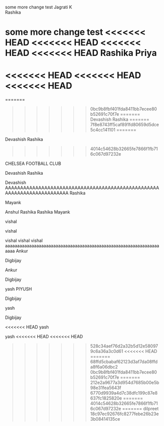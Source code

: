 some more change
test
Jagrati K  
Rashika


some more change
test
<<<<<<< HEAD
<<<<<<< HEAD
<<<<<<< HEAD
<<<<<<< HEAD
Rashika
Priya
=======
<<<<<<< HEAD
<<<<<<< HEAD
<<<<<<< HEAD
=======
=======
>>>>>>> 0bc9b8fbf401fda8411bb7ecee80b52691c70f7e
=======
Devashish
Rashika
=======
>>>>>>> 7f8e8743ff5caf891fd80659d5dce5c4cc141101
=======

Devashish
Rashika
>>>>>>> 4014c54628b32665fe7866f1fb716c067d97232e



CHELSEA FOOTBALL CLUB 


Devashish
Rashika





Devashish  AAAAAAAAAAAAAAAAAAAAAAAAAAAAAAAAAAAAAAAAAAAAAAAAAAAAAAAAAAAAAAAAAAAAAAAA
Rashika

Mayank

Anshul
Rashika
Rashika
Mayank

vishal


vishal 


vishal vishal vishal  aaaaaaaaaaaaaaaaaaaaaaaaaaaaaaaaaaaaaaaaaaaaaaaaaaaaaaaaaaaaaaaaaaaa
Ankur

Digbijay

Ankur



Digbijay

yash
PIYUSH

Digbijay

yash


Digbijay


<<<<<<< HEAD
yash

yash
<<<<<<< HEAD
<<<<<<< HEAD
>>>>>>> 528c34aef76d2a32b5d12e580979c6a36a3c0d61
<<<<<<< HEAD
=======
>>>>>>> 68ffd5cbabaf62123d3af7da08ffda8f6a06dbc2
>>>>>>> 0bc9b8fbf401fda8411bb7ecee80b52691c70f7e
=======
>>>>>>> 212e2a9677a3d954d7685b00e5b98e31fea5643f
>>>>>>> 6770d9939a4d7c38dfc199c87e8637fc1825820e
=======
>>>>>>> 4014c54628b32665fe7866f1fb716c067d97232e
=======
dilpreet
>>>>>>> 18c97ec92676fc8277febe26b23e3b08414135ce
